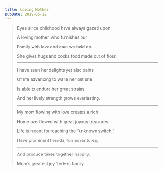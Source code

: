 ```yaml
---
title: Loving Mother
pubDate: 2019-05-12
---
```


> Eyes since childhood have always gazed upon
>
> A loving mother, who furnishes our
>
> Family with love and care we hold on.
>
> She gives hugs and cooks food made out of flour.
>
> ---
>
> I have seen her delights yet also pains
>
> Of life advancing to wane her but she
>
> Is able to endure her great strains.
>
> And her lively strength grows everlasting.
>
> ---
>
> My mom flowing with love creates a rich
>
> Home overflowed with great joyous treasures.
>
> Life is meant for reaching the “unknown switch,”
>
> Have prominent friends, fun adventures,
>
> ---
>
> And produce times together happily.
>
> Mom’s greatest joy ‘terly is family.
